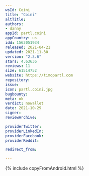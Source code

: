 ```yaml
---
wsId: Coini
title: "Coini"
altTitle: 
authors:
- danny
appId: partl.coini
appCountry: us
idd: 1563051934
released: 2021-04-21
updated: 2021-11-30
version: "2.3.6"
stars: 4.63636
reviews: 11
size: 61514752
website: https://timopartl.com
repository: 
issue: 
icon: partl.coini.jpg
bugbounty: 
meta: ok
verdict: nowallet
date: 2021-10-29
signer: 
reviewArchive:

providerTwitter: 
providerLinkedIn: 
providerFacebook: 
providerReddit: 

redirect_from:

---
```


{% include copyFromAndroid.html %}
